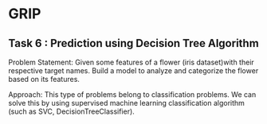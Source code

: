 # GRIP
## Task 6 : Prediction using Decision Tree Algorithm

Problem Statement: Given some features of a flower (iris dataset)with their respective target names. Build a model to analyze and categorize the flower based on its features.

Approach: This type of problems belong to classification problems. We can solve this by using supervised machine learning classification algorithm (such as SVC, DecisionTreeClassifier).
